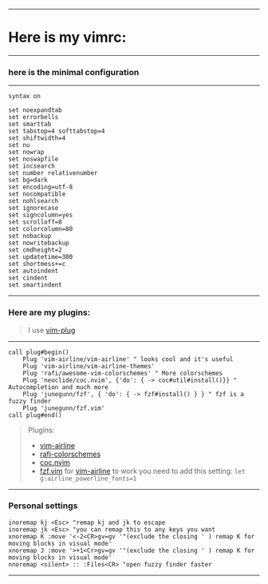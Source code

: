 ***

# Here is my vimrc:

***

### here is the minimal configuration

***

```vim
syntax on

set noexpandtab
set errorbells
set smarttab
set tabstop=4 softtabstop=4
set shiftwidth=4
set nu
set nowrap
set noswapfile
set incsearch
set number relativenumber
set bg=dark
set encoding=utf-8
set nocompatible
set nohlsearch
set ignorecase
set signcolumn=yes
set scrolloff=8
set colorcolumn=80
set nobackup
set nowritebackup
set cmdheight=2
set updatetime=300
set shortmess+=c
set autoindent
set cindent
set smartindent
```

***

### Here are my plugins:
>I use [vim-plug](https://github.com/junegunn/vim-plug)

***

```vim
call plug#begin()
	Plug 'vim-airline/vim-airline' " looks cool and it's useful
	Plug 'vim-airline/vim-airline-themes'
	Plug 'rafi/awesome-vim-colorschemes' " More colorschemes
    Plug 'neoclide/coc.nvim', {'do': { -> coc#util#install()}} " Autocompletion and much more
    Plug 'junegunn/fzf', { 'do': { -> fzf#install() } } " fzf is a fuzzy finder
    Plug 'junegunn/fzf.vim'
call plug#end()
```

>Plugins:
>* [vim-airline](https://github.com/vim-airline/vim-airline)
>* [rafi-colorschemes](https://github.com/rafi/awesome-vim-colorschemes)
>* [coc.nvim](https://github.com/neoclide/coc.nvim)
>* [fzf.vim](https://github.com/junegunn/fzf.vim)
>for [vim-airline](https://github.com/vim-airline/vim-airline) to work you need to add this setting: `let g:airline_powerline_fonts=1`

***

### Personal settings

```vim
inoremap kj <Esc> "remap kj and jk to escape 
inoremap jk <Esc> "you can remap this to any keys you want
xnoremap K :move '<-2<CR>gv=gv '"(exclude the closing ' ) remap K for moving blocks in visual mode'
xnoremap J :move '>+1<Cr>gv=gv '"(exclude the closing ' ) remap K for moving blocks in visual mode'
nnoremap <silent> :: :Files<CR> "open fuzzy finder faster
```

***
